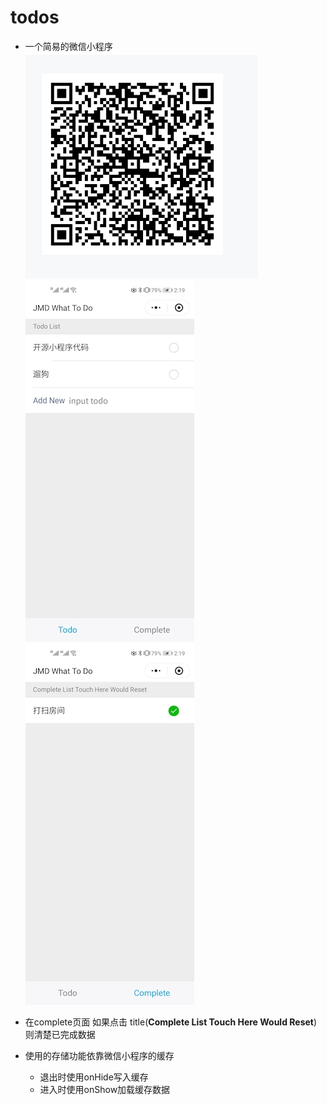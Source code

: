 # todos
- 一个简易的微信小程序</br>
![trial](doc/img/trial.png)</br>
![todo](doc/img/todo.jpg)
![complete](doc/img/complete.jpg)

- 在complete页面 如果点击 title(**Complete List Touch Here Would Reset**)则清楚已完成数据
- 使用的存储功能依靠微信小程序的缓存 
    - 退出时使用onHide写入缓存
    - 进入时使用onShow加载缓存数据   




